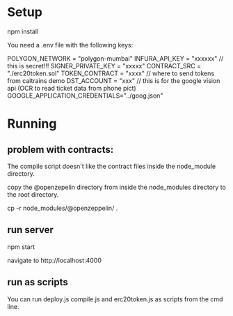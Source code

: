 
# Setup

npm install

You need a .env file with the following keys:

POLYGON_NETWORK = "polygon-mumbai"
INFURA_API_KEY = "xxxxxx"
// this is secret!!!
SIGNER_PRIVATE_KEY = "xxxxx"
CONTRACT_SRC = "./erc20token.sol"
TOKEN_CONTRACT = "xxxx"
// where to send tokens from caltrains demo
DST_ACCOUNT = "xxx"
// this is for the google vision api (OCR to read ticket data from phone pict)
GOOGLE_APPLICATION_CREDENTIALS="../goog.json"

# Running

## problem with contracts:

The compile script doesn't like the contract files inside the node_module
directory.

copy the @openzepelin directory from inside the node_modules directory to the
root directory.

cp -r node_modules/@openzeppelin/ .

## run server

npm start

navigate to http://localhost:4000

## run as scripts

You can run deploy.js compile.js and erc20token.js as scripts from the cmd line.


